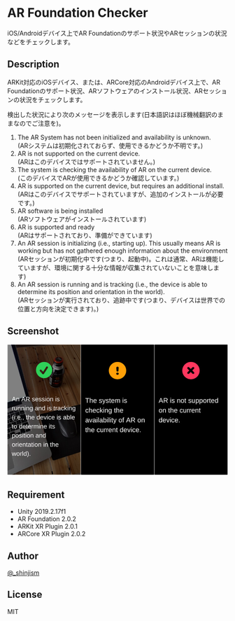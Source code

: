 # AR Foundation Checker

iOS/Androidデバイス上でAR Foundationのサポート状況やARセッションの状況などをチェックします。

## Description

ARKit対応のiOSデバイス、または、ARCore対応のAndroidデバイス上で、AR Foundationのサポート状況、ARソフトウェアのインストール状況、ARセッションの状況をチェックします。  

検出した状況により次のメッセージを表示します(日本語訳はほぼ機械翻訳のままなのでご注意を)。

1. The AR System has not been initialized and availability is unknown.  
(ARシステムは初期化されておらず、使用できるかどうか不明です。)
2. AR is not supported on the current device.  
(ARはこのデバイスではサポートされていません。)
3. The system is checking the availability of AR on the current device.  
(このデバイスでARが使用できるかどうか確認しています。)
4. AR is supported on the current device, but requires an additional install.  
(ARはこのデバイスでサポートされていますが、追加のインストールが必要です。)
5. AR software is being installed  
(ARソフトウェアがインストールされています)
6. AR is supported and ready  
(ARはサポートされており、準備ができています)
7. An AR session is initializing (i.e., starting up). This usually means AR is working but has not gathered enough information about the environment  
(ARセッションが初期化中です(つまり、起動中)。これは通常、ARは機能していますが、環境に関する十分な情報が収集されていないことを意味します)
8. An AR session is running and is tracking (i.e., the device is able to determine its position and orientation in the world).  
(ARセッションが実行されており、追跡中です(つまり、デバイスは世界での位置と方向を決定できます)。)

## Screenshot

![ARFoundationChecker](https://raw.githubusercontent.com/shinjism/Screenshot/master/ARFoundationChecker.jpg)

## Requirement

- Unity 2019.2.17f1
- AR Foundation 2.0.2
- ARKit XR Plugin 2.0.1
- ARCore XR Plugin 2.0.2

## Author

[@_shinjism](https://twitter.com/_shinjism)

## License

MIT
